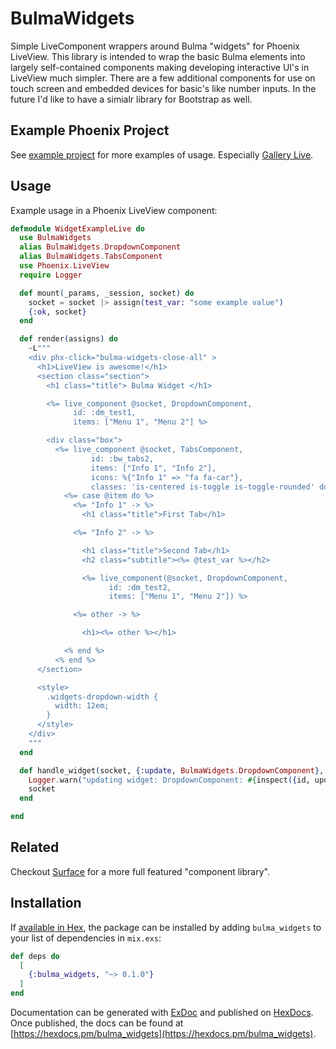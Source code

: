 # BulmaWidgets

Simple LiveComponent wrappers around Bulma "widgets" for Phoenix LiveView. This library is intended to wrap the basic Bulma elements into largely self-contained components making developing interactive UI's in LiveView much simpler. There are a few additional components for use on touch screen and embedded devices for basic's like number inputs. In the future I'd like to have a simialr library for Bootstrap as well. 

## Example Phoenix Project

See [example project](https://github.com/elcritch/bulma_widgets_phx_test) for more examples of usage. Especially [Gallery Live](https://github.com/elcritch/bulma_widgets_phx_test/blob/master/lib/bulma_widgets_phx_test_web/live/gallery_live.ex).

## Usage

Example usage in a Phoenix LiveView component: 

```elixir
defmodule WidgetExampleLive do
  use BulmaWidgets
  alias BulmaWidgets.DropdownComponent
  alias BulmaWidgets.TabsComponent
  use Phoenix.LiveView
  require Logger

  def mount(_params, _session, socket) do
    socket = socket |> assign(test_var: "some example value")
    {:ok, socket}
  end

  def render(assigns) do
    ~L"""
    <div phx-click="bulma-widgets-close-all" >
      <h1>LiveView is awesome!</h1>
      <section class="section">
        <h1 class="title"> Bulma Widget </h1>

        <%= live_component @socket, DropdownComponent,
              id: :dm_test1,
              items: ["Menu 1", "Menu 2"] %>

        <div class="box">
          <%= live_component @socket, TabsComponent,
                  id: :bw_tabs2,
                  items: ["Info 1", "Info 2"],
                  icons: %{"Info 1" => "fa fa-car"},
                  classes: 'is-centered is-toggle is-toggle-rounded' do %>
            <%= case @item do %>
              <%= "Info 1" -> %>
                <h1 class="title">First Tab</h1>

              <%= "Info 2" -> %>

                <h1 class="title">Second Tab</h1>
                <h2 class="subtitle"><%= @test_var %></h2>

                <%= live_component(@socket, DropdownComponent,
                      id: :dm_test2,
                      items: ["Menu 1", "Menu 2"]) %>

              <%= other -> %>

                <h1><%= other %></h1>

            <% end %>
          <% end %>
      </section>

      <style>
        .widgets-dropdown-width {
          width: 12em;
        }
      </style>
    </div>
    """
  end

  def handle_widget(socket, {:update, BulmaWidgets.DropdownComponent}, id, updates) do
    Logger.warn("updating widget: DropdownComponent: #{inspect({id, updates})}")
    socket
  end

end
```


## Related

Checkout [Surface](https://github.com/msaraiva/surface) for a more full featured "component library". 

## Installation

If [available in Hex](https://hex.pm/docs/publish), the package can be installed
by adding `bulma_widgets` to your list of dependencies in `mix.exs`:

```elixir
def deps do
  [
    {:bulma_widgets, "~> 0.1.0"}
  ]
end
```

Documentation can be generated with [ExDoc](https://github.com/elixir-lang/ex_doc)
and published on [HexDocs](https://hexdocs.pm). Once published, the docs can
be found at [https://hexdocs.pm/bulma_widgets](https://hexdocs.pm/bulma_widgets).

